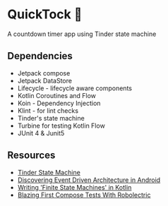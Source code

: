 # QuickTock 🚧
A countdown timer app using Tinder state machine 


## Dependencies
- Jetpack compose
- Jetpack DataStore
- Lifecycle - lifecycle aware components
- Kotlin Coroutines and Flow
- Koin - Dependency Injection
- Klint - for lint checks
- Tinder's state machine
- Turbine for testing Kotlin Flow
- JUnit 4 & Junit5


## Resources
- [Tinder State Machine](https://github.com/Tinder/StateMachine)
- [Discovering Event Driven Architecture in Android](https://proandroiddev.com/discovering-event-driven-architecture-for-android-717e6332065e)
- [Writing 'Finite State Machines' in Kotlin](https://sp4ghetticode.medium.com/finite-state-machines-in-kotlin-part-1-57e68d54d93b)
- [Blazing First Compose Tests With Robolectric](https://medium.com/@sebaslogen/blazing-fast-compose-tests-with-robolectric-b059f5471495#:~:text=Test%20setup&text=The%20basic%20setup%20for%20a,where%20we%20run%20the%20tests)

